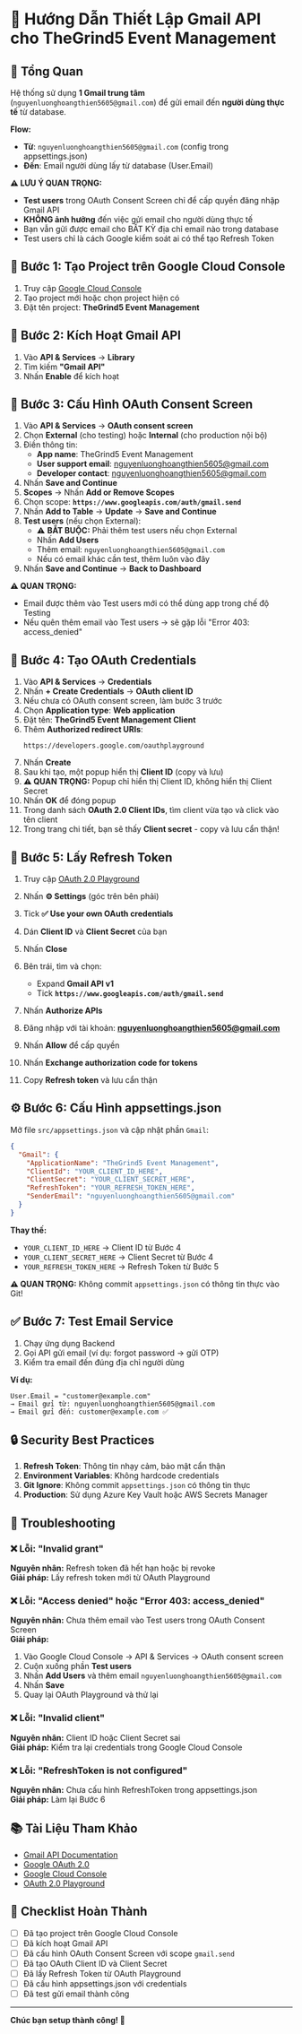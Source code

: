 # 📧 Hướng Dẫn Thiết Lập Gmail API cho TheGrind5 Event Management

## 🎯 Tổng Quan

Hệ thống sử dụng **1 Gmail trung tâm** (`nguyenluonghoangthien5605@gmail.com`) để gửi email đến **người dùng thực tế** từ database.

**Flow:**
- **Từ**: `nguyenluonghoangthien5605@gmail.com` (config trong appsettings.json)
- **Đến**: Email người dùng lấy từ database (User.Email)

**⚠️ LƯU Ý QUAN TRỌNG:**
- **Test users** trong OAuth Consent Screen chỉ để cấp quyền đăng nhập Gmail API
- **KHÔNG ảnh hưởng** đến việc gửi email cho người dùng thực tế
- Bạn vẫn gửi được email cho BẤT KỲ địa chỉ email nào trong database
- Test users chỉ là cách Google kiểm soát ai có thể tạo Refresh Token

## 🔧 Bước 1: Tạo Project trên Google Cloud Console

1. Truy cập [Google Cloud Console](https://console.cloud.google.com/)
2. Tạo project mới hoặc chọn project hiện có
3. Đặt tên project: **TheGrind5 Event Management**

## 🔌 Bước 2: Kích Hoạt Gmail API

1. Vào **API & Services** → **Library**
2. Tìm kiếm **"Gmail API"**
3. Nhấn **Enable** để kích hoạt

## 🔐 Bước 3: Cấu Hình OAuth Consent Screen

1. Vào **API & Services** → **OAuth consent screen**
2. Chọn **External** (cho testing) hoặc **Internal** (cho production nội bộ)
3. Điền thông tin:
   - **App name**: TheGrind5 Event Management
   - **User support email**: nguyenluonghoangthien5605@gmail.com
   - **Developer contact**: nguyenluonghoangthien5605@gmail.com
4. Nhấn **Save and Continue**
5. **Scopes** → Nhấn **Add or Remove Scopes**
6. Chọn scope: **`https://www.googleapis.com/auth/gmail.send`**
7. Nhấn **Add to Table** → **Update** → **Save and Continue**
8. **Test users** (nếu chọn External):
   - ⚠️ **BẮT BUỘC:** Phải thêm test users nếu chọn External
   - Nhấn **Add Users**
   - Thêm email: `nguyenluonghoangthien5605@gmail.com`
   - Nếu có email khác cần test, thêm luôn vào đây
9. Nhấn **Save and Continue** → **Back to Dashboard**

**⚠️ QUAN TRỌNG:** 
- Email được thêm vào Test users mới có thể dùng app trong chế độ Testing
- Nếu quên thêm email vào Test users → sẽ gặp lỗi "Error 403: access_denied"

## 🔑 Bước 4: Tạo OAuth Credentials

1. Vào **API & Services** → **Credentials**
2. Nhấn **+ Create Credentials** → **OAuth client ID**
3. Nếu chưa có OAuth consent screen, làm bước 3 trước
4. Chọn **Application type**: **Web application**
5. Đặt tên: **TheGrind5 Event Management Client**
6. Thêm **Authorized redirect URIs**: 
   ```
   https://developers.google.com/oauthplayground
   ```
7. Nhấn **Create**
8. Sau khi tạo, một popup hiển thị **Client ID** (copy và lưu)
9. **⚠️ QUAN TRỌNG:** Popup chỉ hiển thị Client ID, không hiển thị Client Secret
10. Nhấn **OK** để đóng popup
11. Trong danh sách **OAuth 2.0 Client IDs**, tìm client vừa tạo và click vào tên client
12. Trong trang chi tiết, bạn sẽ thấy **Client secret** - copy và lưu cẩn thận!

## 🎫 Bước 5: Lấy Refresh Token

1. Truy cập [OAuth 2.0 Playground](https://developers.google.com/oauthplayground/)
2. Nhấn **⚙️ Settings** (góc trên bên phải)
3. Tick **✅ Use your own OAuth credentials**
4. Dán **Client ID** và **Client Secret** của bạn
5. Nhấn **Close**

6. Bên trái, tìm và chọn:
   - Expand **Gmail API v1**
   - Tick **`https://www.googleapis.com/auth/gmail.send`**
7. Nhấn **Authorize APIs**
8. Đăng nhập với tài khoản: **nguyenluonghoangthien5605@gmail.com**
9. Nhấn **Allow** để cấp quyền
10. Nhấn **Exchange authorization code for tokens**
11. Copy **Refresh token** và lưu cẩn thận

## ⚙️ Bước 6: Cấu Hình appsettings.json

Mở file `src/appsettings.json` và cập nhật phần `Gmail`:

```json
{
  "Gmail": {
    "ApplicationName": "TheGrind5 Event Management",
    "ClientId": "YOUR_CLIENT_ID_HERE",
    "ClientSecret": "YOUR_CLIENT_SECRET_HERE",
    "RefreshToken": "YOUR_REFRESH_TOKEN_HERE",
    "SenderEmail": "nguyenluonghoangthien5605@gmail.com"
  }
}
```

**Thay thế:**
- `YOUR_CLIENT_ID_HERE` → Client ID từ Bước 4
- `YOUR_CLIENT_SECRET_HERE` → Client Secret từ Bước 4
- `YOUR_REFRESH_TOKEN_HERE` → Refresh Token từ Bước 5

**⚠️ QUAN TRỌNG:** Không commit `appsettings.json` có thông tin thực vào Git!

## ✅ Bước 7: Test Email Service

1. Chạy ứng dụng Backend
2. Gọi API gửi email (ví dụ: forgot password → gửi OTP)
3. Kiểm tra email đến đúng địa chỉ người dùng

**Ví dụ:**
```
User.Email = "customer@example.com"
→ Email gửi từ: nguyenluonghoangthien5605@gmail.com
→ Email gửi đến: customer@example.com ✅
```

## 🔒 Security Best Practices

1. **Refresh Token**: Thông tin nhạy cảm, bảo mật cẩn thận
2. **Environment Variables**: Không hardcode credentials
3. **Git Ignore**: Không commit `appsettings.json` có thông tin thực
4. **Production**: Sử dụng Azure Key Vault hoặc AWS Secrets Manager

## 📝 Troubleshooting

### ❌ Lỗi: "Invalid grant"
**Nguyên nhân:** Refresh token đã hết hạn hoặc bị revoke  
**Giải pháp:** Lấy refresh token mới từ OAuth Playground

### ❌ Lỗi: "Access denied" hoặc "Error 403: access_denied"
**Nguyên nhân:** Chưa thêm email vào Test users trong OAuth Consent Screen  
**Giải pháp:** 
1. Vào Google Cloud Console → API & Services → OAuth consent screen
2. Cuộn xuống phần **Test users**
3. Nhấn **Add Users** và thêm email `nguyenluonghoangthien5605@gmail.com`
4. Nhấn **Save**
5. Quay lại OAuth Playground và thử lại

### ❌ Lỗi: "Invalid client"
**Nguyên nhân:** Client ID hoặc Client Secret sai  
**Giải pháp:** Kiểm tra lại credentials trong Google Cloud Console

### ❌ Lỗi: "RefreshToken is not configured"
**Nguyên nhân:** Chưa cấu hình RefreshToken trong appsettings.json  
**Giải pháp:** Làm lại Bước 6

## 📚 Tài Liệu Tham Khảo

- [Gmail API Documentation](https://developers.google.com/gmail/api)
- [Google OAuth 2.0](https://developers.google.com/identity/protocols/oauth2)
- [Google Cloud Console](https://console.cloud.google.com/)
- [OAuth 2.0 Playground](https://developers.google.com/oauthplayground)

## 🎯 Checklist Hoàn Thành

- [ ] Đã tạo project trên Google Cloud Console
- [ ] Đã kích hoạt Gmail API
- [ ] Đã cấu hình OAuth Consent Screen với scope `gmail.send`
- [ ] Đã tạo OAuth Client ID và Client Secret
- [ ] Đã lấy Refresh Token từ OAuth Playground
- [ ] Đã cấu hình appsettings.json với credentials
- [ ] Đã test gửi email thành công

---

**Chúc bạn setup thành công! 🚀**
